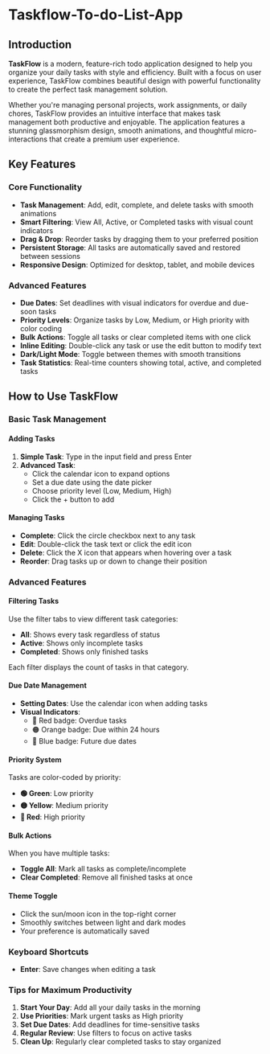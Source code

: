 # Taskflow-To-do-List-App


## Introduction

**TaskFlow** is a modern, feature-rich todo application designed to help you organize your daily tasks with style and efficiency. Built with a focus on user experience, TaskFlow combines beautiful design with powerful functionality to create the perfect task management solution.

Whether you're managing personal projects, work assignments, or daily chores, TaskFlow provides an intuitive interface that makes task management both productive and enjoyable. The application features a stunning glassmorphism design, smooth animations, and thoughtful micro-interactions that create a premium user experience.

## Key Features

### Core Functionality
- **Task Management**: Add, edit, complete, and delete tasks with smooth animations
- **Smart Filtering**: View All, Active, or Completed tasks with visual count indicators
- **Drag & Drop**: Reorder tasks by dragging them to your preferred position
- **Persistent Storage**: All tasks are automatically saved and restored between sessions
- **Responsive Design**: Optimized for desktop, tablet, and mobile devices

### Advanced Features
- **Due Dates**: Set deadlines with visual indicators for overdue and due-soon tasks
- **Priority Levels**: Organize tasks by Low, Medium, or High priority with color coding
- **Bulk Actions**: Toggle all tasks or clear completed items with one click
- **Inline Editing**: Double-click any task or use the edit button to modify text
- **Dark/Light Mode**: Toggle between themes with smooth transitions
- **Task Statistics**: Real-time counters showing total, active, and completed tasks


## How to Use TaskFlow


### Basic Task Management

#### Adding Tasks
1. **Simple Task**: Type in the input field and press Enter
2. **Advanced Task**: 
   - Click the calendar icon to expand options
   - Set a due date using the date picker
   - Choose priority level (Low, Medium, High)
   - Click the + button to add

#### Managing Tasks
- **Complete**: Click the circle checkbox next to any task
- **Edit**: Double-click the task text or click the edit icon
- **Delete**: Click the X icon that appears when hovering over a task
- **Reorder**: Drag tasks up or down to change their position

### Advanced Features

#### Filtering Tasks
Use the filter tabs to view different task categories:
- **All**: Shows every task regardless of status
- **Active**: Shows only incomplete tasks
- **Completed**: Shows only finished tasks

Each filter displays the count of tasks in that category.

#### Due Date Management
- **Setting Dates**: Use the calendar icon when adding tasks
- **Visual Indicators**:
  - 🔴 Red badge: Overdue tasks
  - 🟠 Orange badge: Due within 24 hours
  - 🔵 Blue badge: Future due dates

#### Priority System
Tasks are color-coded by priority:
- **🟢 Green**: Low priority
- **🟡 Yellow**: Medium priority
- **🔴 Red**: High priority

#### Bulk Actions
When you have multiple tasks:
- **Toggle All**: Mark all tasks as complete/incomplete
- **Clear Completed**: Remove all finished tasks at once

#### Theme Toggle
- Click the sun/moon icon in the top-right corner
- Smoothly switches between light and dark modes
- Your preference is automatically saved

### Keyboard Shortcuts

- **Enter**: Save changes when editing a task


### Tips for Maximum Productivity

1. **Start Your Day**: Add all your daily tasks in the morning
2. **Use Priorities**: Mark urgent tasks as High priority
3. **Set Due Dates**: Add deadlines for time-sensitive tasks
4. **Regular Review**: Use filters to focus on active tasks
5. **Clean Up**: Regularly clear completed tasks to stay organized
